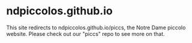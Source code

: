 # ndpiccolos.github.io

This site redirects to ndpiccolos.github.io/piccs, the Notre Dame piccolo website. Please check out our "piccs" repo to see more on that. 
